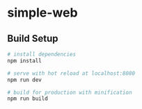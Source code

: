 # simple-web


## Build Setup

``` bash
# install dependencies
npm install

# serve with hot reload at localhost:8080
npm run dev

# build for production with minification
npm run build
```

